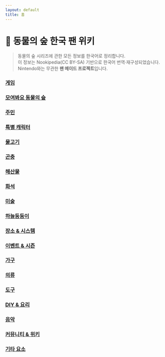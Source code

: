 ```yaml
---
layout: default
title: 홈
---
```


# 🍃 동물의 숲 한국 팬 위키

> 동물의 숲 시리즈에 관한 모든 정보를 한국어로 정리합니다.  
> 이 정보는 Nookipedia(CC BY-SA) 기반으로 한국어 번역·재구성되었습니다.  
> Nintendo와는 무관한 **팬 메이드 프로젝트**입니다.





<div class="hero-grid">
  <a class="card hero" href="{{ '/games/' | relative_url }}"><h3>게임</h3></a>
  <a class="card hero" href="{{ '/nh/'    | relative_url }}"><h3>모여봐요 동물의 숲</h3></a>
  <a class="card hero" href="{{ '/villagers/' | relative_url }}"><h3>주민</h3></a>
  <a class="card hero" href="{{ '/npc/' | relative_url }}"><h3>특별 캐릭터</h3></a>
  <a class="card hero" href="{{ '/fish/' | relative_url }}"><h3>물고기</h3></a>
  <a class="card hero" href="{{ '/bugs/' | relative_url }}"><h3>곤충</h3></a>
  <a class="card hero" href="{{ '/sea/'  | relative_url }}"><h3>해산물</h3></a>
  <a class="card hero" href="{{ '/fossils/' | relative_url }}"><h3>화석</h3></a>
  <a class="card hero" href="{{ '/art/' | relative_url }}"><h3>미술</h3></a>
  <a class="card hero" href="{{ '/gyroids/' | relative_url }}"><h3>하늘둥둥이</h3></a>
  <a class="card hero" href="{{ '/locations/' | relative_url }}"><h3>장소 & 시스템</h3></a>
  <a class="card hero" href="{{ '/events/' | relative_url }}"><h3>이벤트 & 시즌</h3></a>
  <a class="card hero" href="{{ '/furniture/' | relative_url }}"><h3>가구</h3></a>
  <a class="card hero" href="{{ '/clothing/' | relative_url }}"><h3>의류</h3></a>
  <a class="card hero" href="{{ '/tools/' | relative_url }}"><h3>도구</h3></a>
  <a class="card hero" href="{{ '/recipes/' | relative_url }}"><h3>DIY & 요리</h3></a>
  <a class="card hero" href="{{ '/music/' | relative_url }}"><h3>음악</h3></a>
  <a class="card hero" href="{{ '/community/' | relative_url }}"><h3>커뮤니티 & 위키</h3></a>
  <a class="card hero" href="{{ '/misc/' | relative_url }}"><h3>기타 요소</h3></a>
</div>
